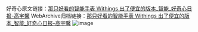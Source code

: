 好奇心原文链接：[那只好看的智能手表 Withings 出了便宜的版本_智能_好奇心日报-高宇馨](https://www.qdaily.com/articles/4946.html)
WebArchive归档链接：[那只好看的智能手表 Withings 出了便宜的版本_智能_好奇心日报-高宇馨](http://web.archive.org/web/20190623163415/https://www.qdaily.com/articles/4946.html)
![image](http://ww3.sinaimg.cn/large/007d5XDply1g3wciwzrf1j30u03lttsi)